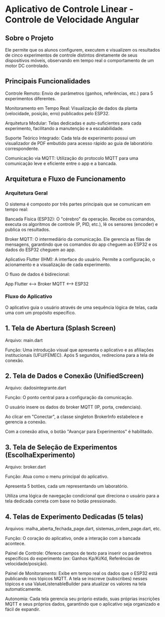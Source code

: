 # Aplicativo de Controle Linear - Controle de Velocidade Angular

## Sobre o Projeto
Ele permite que os alunos configurem, executem e visualizem os resultados de cinco experimentos de controle distintos diretamente de seus dispositivos móveis, observando em tempo real o comportamento de um motor DC controlado.

## Principais Funcionalidades
Controle Remoto: Envio de parâmetros (ganhos, referências, etc.) para 5 experimentos diferentes.

Monitoramento em Tempo Real: Visualização de dados da planta (velocidade, posição, erro) publicados pelo ESP32.

Arquitetura Modular: Telas dedicadas e auto-suficientes para cada experimento, facilitando a manutenção e a escalabilidade.

Suporte Teórico Integrado: Cada tela de experimento possui um visualizador de PDF embutido para acesso rápido ao guia de laboratório correspondente.

Comunicação via MQTT: Utilização do protocolo MQTT para uma comunicação leve e eficiente entre o app e a bancada.

## Arquitetura e Fluxo de Funcionamento
### Arquitetura Geral
O sistema é composto por três partes principais que se comunicam em tempo real:

Bancada Física (ESP32): O "cérebro" da operação. Recebe os comandos, executa os algoritmos de controle (P, PID, etc.), lê os sensores (encoder) e publica os resultados.

Broker MQTT: O intermediário da comunicação. Ele gerencia as filas de mensagens, garantindo que os comandos do app cheguem ao ESP32 e os dados do ESP32 cheguem ao app.

Aplicativo Flutter (IHM): A interface do usuário. Permite a configuração, o acionamento e a visualização de cada experimento.

O fluxo de dados é bidirecional:

App Flutter <--> Broker MQTT <--> ESP32

### Fluxo do Aplicativo
O aplicativo guia o usuário através de uma sequência lógica de telas, cada uma com um propósito específico.

## 1. Tela de Abertura (Splash Screen)
Arquivo: main.dart

Função: Uma introdução visual que apresenta o aplicativo e as afiliações institucionais (UFU/FEMEC). Após 5 segundos, redireciona para a tela de conexão.

## 2. Tela de Dados e Conexão (UnifiedScreen)
Arquivo: dadosintegrante.dart

Função: O ponto central para a configuração da comunicação.

O usuário insere os dados do broker MQTT (IP, porta, credenciais).

Ao clicar em "Conectar", a classe singleton BrokerInfo estabelece e gerencia a conexão.

Com a conexão ativa, o botão "Avançar para Experimentos" é habilitado.

## 3. Tela de Seleção de Experimentos (EscolhaExperimento)
Arquivo: broker.dart

Função: Atua como o menu principal do aplicativo.

Apresenta 5 botões, cada um representando um laboratório.

Utiliza uma lógica de navegação condicional que direciona o usuário para a tela dedicada correta com base no botão pressionado.

## 4. Telas de Experimento Dedicadas (5 telas)
Arquivos: malha_aberta_fechada_page.dart, sistemas_ordem_page.dart, etc.

Função: O coração do aplicativo, onde a interação com a bancada acontece.

Painel de Controle: Oferece campos de texto para inserir os parâmetros específicos do experimento (ex: Ganhos Kp/Ki/Kd, Referências de velocidade/posição).

Painel de Monitoramento: Exibe em tempo real os dados que o ESP32 está publicando nos tópicos MQTT. A tela se inscreve (subscribes) nesses tópicos e usa ValueListenableBuilder para atualizar os valores na tela automaticamente.

Autonomia: Cada tela gerencia seu próprio estado, suas próprias inscrições MQTT e seus próprios dados, garantindo que o aplicativo seja organizado e fácil de expandir.
